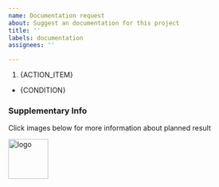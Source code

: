 ```yaml
---
name: Documentation request
about: Suggest an documentation for this project
title: ''
labels: documentation
assignees: ''

---
```


1. {ACTION_ITEM}

- {CONDITION}

### Supplementary Info

Click images below for more information about planned result

<p>
  <a href="{RESOURCE_URL}">
    <img src="https://avatars0.githubusercontent.com/u/1536893?s=200&v=4" width=80 height=80 alt="logo">
  </a>
</p>
